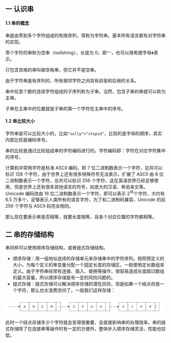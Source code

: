 ## 一 认识串

#### 1.1 串的概念

串是由零到多个字符组成的有限序列，常称为字符串。基本所有语言都有对字符串的实现。

零个字符的串称为空串（nullstring），长度为 0，即`""`，也可以用希腊字母`Φ`表示。

只包含宫格的串叫做空格串，但它并不是空串。

由于字符串是有序列的，所有相邻字符之间具有前驱和后继的关系。

串中任意个数的连续字符组成的子序列称为子串，当然，包含子串的串就可以称为主串。

子串在主串中的位置就是子串的第一个字符在主串中的序号。

#### 1.2 串比较大小

字符串是可以比较大小的，比如`"solly"<"stupid"`，比较的是字母的顺序，其实内部比较是编码序号。

串的比较是通过比较组成串的字符编码进行的。字符编码即：字符在对应字符集中的序号。

计算机中常用字符是标准 ASCII 编码，即 7 位二进制数表示一个字符，总共可以标识 128 个字符，由于世界上还有很多特殊符号无法表示，扩展了 ASCII 由 8 位二进制数表示一个字符，总共可以标识 256 个字符，这在英语世界已经足够使用，但是世界上还有很多其他语言的符号，如庞大的汉语、希伯来文等。Uinicode 编码改由 16 位二进制数表示一个字符，即可以表示 2<sup>16</sup>个字符，大约有 6.5 万多个，足够表示人类所有的语言字符，为了和二进制码兼容，Unicode 的前 256 个字符与 ASCII 码完全相同。

那么现在要表示串是否相等，就要长度相等，且各个对应位置的字符都相等。

## 二 串的存储结构

串同样可以使用顺序存储结构，或者链式存储结构。

-   顺序存储：用一组地址连续的存储单元来存储串中的字符序列。按照预定义的大小，为每个定义的串变量分配一个固定长度的存储区，一般使用定长数组来定义。由于字符串经常有连接、插入、替换等操作，很容易造成长度超过数组的最大容量，所以顺序存储是有一定的风险问题的。
-   链式存储：链式存储可以解决顺序存储的潜在风险，但是如果一个结点存放一个字符，那么也太浪费空间了，一般我们这样存储：

![](../images/structure/string-1.png)

此时一个结点存储多少个字符就会变得很重要，会直接影响串的处理效率。串的链式存储除了在连接串等操作时有一定的方便外，整体步入顺序存储灵活，性能也较低。
